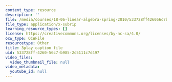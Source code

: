 ```yaml
---
content_type: resource
description: ''
file: /media/courses/18-06-linear-algebra-spring-2010/533728ff426056c7b9852c5111c7d497_Go2aLo7ZOlU.vtt
file_type: application/x-subrip
learning_resource_types: []
license: https://creativecommons.org/licenses/by-nc-sa/4.0/
ocw_type: OCWFile
resourcetype: Other
title: 3play caption file
uid: 533728ff-4260-56c7-b985-2c5111c7d497
video_files:
  video_thumbnail_file: null
video_metadata:
  youtube_id: null
---
```

